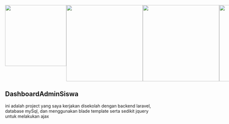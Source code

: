 <div style="display: flex;">
    <img src="https://miro.medium.com/max/1400/1*NeKYs9ypQ7jkalNxEX3t9Q.png" width="200">
    <img src="https://raw.githubusercontent.com/laravel/art/master/logo-lockup/5%20SVG/2%20CMYK/1%20Full%20Color/laravel-logolockup-cmyk-red.svg" width="250">
    <img src="https://discord.com/channels/1034271340804440074/1034271341328744520/1034271402737545337" width="250">
    <img src="https://raw.githubusercontent.com/laravel/art/master/logo-lockup/5%20SVG/2%20CMYK/1%20Full%20Color/laravel-logolockup-cmyk-red.svg" width="250">\
</div>

## DashboardAdminSiswa

ini adalah project yang saya kerjakan disekolah dengan backend laravel, database mySql, dan menggunakan blade template serta sedikit jquery untuk melakukan ajax

